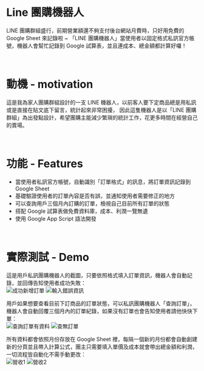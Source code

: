 # Line 團購機器人
LINE 團購群組盛行，前期營業額還不夠支付後台網站月費時，只好用免費的 Google Sheet 來記錄啦 ~
「LINE 團購機器人」當使用者以固定格式私訊官方帳號，機器人會幫忙記錄到 Google 試算表，並且連成本、總金額都計算好囉！

<br/>

# 動機 - motivation
這是我為家人團購群組設計的一支 LINE 機器人，以前客人要下定商品總是用私訊或是直接在貼文底下留言，統計起來非常困擾，
因此這隻機器人是以「LINE 團購群組」為出發點設計，希望團購主能減少繁瑣的統計工作，花更多時間在經營自己的賣場。

<br/>

# 功能 - Features
<ul dir="auto">
  <li>當使用者私訊官方帳號，自動識別「訂單格式」的訊息，將訂單資訊記錄到 Google Sheet</li>
  <li>基礎驗證使用者的訂單內容是否有誤，並通知使用者需要修正的地方</li>
  <li>可以查詢用戶三個月內訂購的訂單，檢視自己目前所有訂單的狀態</li>
  <li>搭配 Google 試算表做免費資料庫，成本、利潤一覽無遺</li>
  <li>使用 Google App Script 語法開發</li>
</ul>

<br/>

# 實際測試 - Demo
這是用戶私訊團購機器人的截圖，只要依照格式填入訂單資訊，機器人會自動記錄，並回傳告知使用者成功失敗：
<br/>
![成功新增訂單](https://user-images.githubusercontent.com/47651623/179910952-435d3506-2f96-4d51-9037-1e4c74b0e556.jpg)
![輸入錯誤資訊](https://user-images.githubusercontent.com/47651623/179911909-fc06d421-14f8-4e30-b293-a9a8ed183f6b.jpg)

用戶如果想要查看目前下訂商品的訂單狀態，可以私訊團購機器人「查詢訂單」，機器人會自動回覆三個月內的訂單紀錄，如果沒有訂單也會告知使用者請他快快下單：
<br/>
![查詢訂單有資料](https://user-images.githubusercontent.com/47651623/179919999-43a55db9-99e2-4a73-8590-c7da4c88fa69.jpg)
![查無訂單](https://user-images.githubusercontent.com/47651623/179920436-58568d82-8182-47cb-ac8f-ca5b9b138f4a.jpg)

所有資料都會依照月份存放在 Google Sheet 裡，每隔一個新的月份都會自動創建新的分頁並且帶入計算公式，團主只需要填入單價及成本就會帶出總金額和利潤，
一切流程皆自動化不需手動更改：
<br/>
![營收1](https://user-images.githubusercontent.com/47651623/179921773-322ffc6c-5818-4ffa-b1eb-97a6938acad8.jpg)
![營收2](https://user-images.githubusercontent.com/47651623/179921793-9cf4ca71-542a-4a46-b411-166593238274.jpg)





